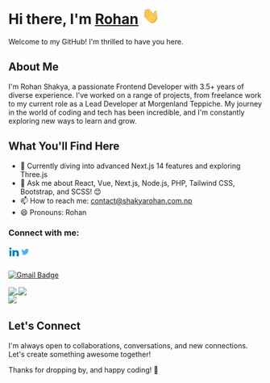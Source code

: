 # Hi there, I'm [Rohan][website] <img src="https://raw.githubusercontent.com/ABSphreak/ABSphreak/master/gifs/Hi.gif" width="35px">

Welcome to my GitHub! I'm thrilled to have you here. 

## About Me

I'm Rohan Shakya, a passionate Frontend Developer with 3.5+ years of diverse experience. I've worked on a range of projects, from freelance work to my current role as a Lead Developer at Morgenland Teppiche. My journey in the world of coding and tech has been incredible, and I'm constantly exploring new ways to learn and grow.

## What You'll Find Here

- 🌱 Currently diving into advanced Next.js 14 features and exploring Three.js
- 💬 Ask me about React, Vue, Next.js, Node.js, PHP, Tailwind CSS, Bootstrap, and SCSS! 😊
- 📫 How to reach me: contact@shakyarohan.com.np
- 😄 Pronouns: Rohan

### Connect with me:

[<img align="left" alt="Rohan | LinkedIn" width="22px" src="https://raw.githubusercontent.com/Rohan-Shakya/Rohan-Shakya/master/images/linked.png" />][linkedin]
[<img align="left" alt="Rohan | Twitter" width="22px" src="https://raw.githubusercontent.com/Rohan-Shakya/Rohan-Shakya/master/images/twitter.png" />][twitter]
<br /><br />

[![Gmail Badge](https://img.shields.io/badge/-rohanshakya254@gmail.com-139AF2?style=flat-square&logo=Gmail&logoColor=white&link=mailto:rohanshakya254@gmail.com)](mailto:rohanshakya254@gmail.com)

<a href="https://shakyarohan.com.np" target="_blank">
  <img align="center" src="https://github-readme-stats.vercel.app/api?username=Rohan-Shakya&show_icons=true&theme=tokyonight"/>
</a>
<a href="https://shakyarohan.com.np" target="_blank">
  <img align="center" src="https://github-readme-stats.vercel.app/api/top-langs/?username=Rohan-Shakya&layout=compact&theme=tokyonight"/>
</a>

<br />

<img src='https://github-profile-trophy.vercel.app/?username=Rohan-Shakya&theme=dracula&column=7&margin-w=15&margin-h=15%20(https://github.com/ryo-ma/github-profile-trophy)' />

<br /> 

## Let's Connect

I'm always open to collaborations, conversations, and new connections. Let's create something awesome together!

Thanks for dropping by, and happy coding! 🚀


[website]: https://www.shakyarohan.com.np/
[twitter]: https://twitter.com/rohan_saqya/
[linkedin]: https://www.linkedin.com/in/rohan-shakya/
